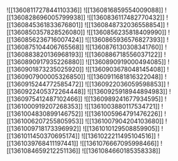 ![[1360811727844110336]]
![[1360816859554009088]]
![[1360828696005799938]]
![[1360836117482770432]]
![[1360845361833676801]]
![[1360848732036558854]]
![[1360850357828526080]]
![[1360856235818409990]]
![[1360856236716007424]]
![[1360865936576827393]]
![[1360875104406765568]]
![[1360876130308341760]]
![[1360883820136968193]]
![[1360886718556037122]]
![[1360890917935226880]]
![[1360890919000494085]]
![[1360901873235025920]]
![[1360903678048145408]]
![[1360907900005326850]]
![[1360911681816322048]]
![[1360915244772585472]]
![[1360922036059598853]]
![[1360922405372264448]]
![[1360925918944894983]]
![[1360975412487102466]]
![[1360989241677934595]]
![[1361000919207268353]]
![[1361003880117534721]]
![[1361004830899146752]]
![[1361005964791476226]]
![[1361006207255805953]]
![[1361007904204103680]]
![[1361009718173396992]]
![[1361010129508859905]]
![[1361011450370695174]]
![[1361022211495104516]]
![[1361039768411197441]]
![[1361076667095998466]]
![[1361084659212251136]]
![[1361084660185358338]]
